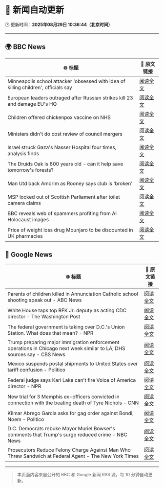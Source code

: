 # 🧠 新闻自动更新

🕒 更新时间：**2025年08月29日 10:36:44（北京时间）**

---

## 🌍 BBC News

| 🌐 标题 | 🔗 原文链接 |
|--------|-------------|
| Minneapolis school attacker 'obsessed with idea of killing children', officials say | [阅读全文](https://www.bbc.com/news/articles/c4g0lyny7ydo?at_medium=RSS&at_campaign=rss) |
| European leaders outraged after Russian strikes kill 23 and damage EU's HQ | [阅读全文](https://www.bbc.com/news/articles/cvg3y7m2gz0o?at_medium=RSS&at_campaign=rss) |
| Children offered chickenpox vaccine on NHS | [阅读全文](https://www.bbc.com/news/articles/c860n445vyxo?at_medium=RSS&at_campaign=rss) |
| Ministers didn't do cost review of council mergers | [阅读全文](https://www.bbc.com/news/articles/cj9wxnlnrxdo?at_medium=RSS&at_campaign=rss) |
| Israel struck Gaza's Nasser Hospital four times, analysis finds | [阅读全文](https://www.bbc.com/news/articles/cly6lxn1l4po?at_medium=RSS&at_campaign=rss) |
| The Druids Oak is 800 years old - can it help save tomorrow's forests? | [阅读全文](https://www.bbc.com/news/articles/cx2xz8r7egpo?at_medium=RSS&at_campaign=rss) |
| Man Utd back Amorim as Rooney says club is 'broken' | [阅读全文](https://www.bbc.com/sport/football/articles/c3v3470zl3lo?at_medium=RSS&at_campaign=rss) |
| MSP locked out of Scottish Parliament after toilet camera claims | [阅读全文](https://www.bbc.com/news/articles/c9wy40rxrvxo?at_medium=RSS&at_campaign=rss) |
| BBC reveals web of spammers profiting from AI Holocaust images | [阅读全文](https://www.bbc.com/news/articles/ckg4xjk1g1xo?at_medium=RSS&at_campaign=rss) |
| Price of weight loss drug Mounjaro to be discounted in UK pharmacies | [阅读全文](https://www.bbc.com/news/articles/cvg3ykg4jrro?at_medium=RSS&at_campaign=rss) |

## 📰 Google News

| 🌐 标题 | 🔗 原文链接 |
|--------|-------------|
| Parents of children killed in Annunciation Catholic school shooting speak out - ABC News | [阅读全文](https://news.google.com/rss/articles/CBMihwFBVV95cUxOT2s0anZ6ZkxibEFTdkZKejMxQjRQZld6UmlrZG9kTEdwU2F0VmVHUjl5TWtnMkxLVTZ6SUtzRThkUV84VEJXQ0NoRk52RUhIWHo0NlVyVV9YeExkSFc3LVRCQ0lzSFBScXY0V0lyY3dQRnQ5SHd1cmNpOUJ3M1pBeTluTTFTMHPSAYwBQVVfeXFMTjZpM2J3NHd0Tkk3YUhEV2xXUTd3bXVXcXNkZUJqdk5kZ2dMcXdVbXhJdmRRZG9Hb1A2azZySUcyWVlQemRvWE9Zd2FhRXVXeEhlVGd4YS1tMENQdnpJbUh4M1RESWUtUlZ0NGtsUXNFdWhzRnVsRGlYSDBObTVQMnhoTnlINlBzZEwybmg?oc=5) |
| White House taps top RFK Jr. deputy as acting CDC director - The Washington Post | [阅读全文](https://news.google.com/rss/articles/CBMigAFBVV95cUxPU3RlMUYzQzh6MzNTa0hPZnpRRVRudlJwZEE4RlZPV1JXOEVyUVVrVFVWZVJNN3VETmxBTnJ5WDBkcktCeFRFS2tHbHJHM3lVWkozUHlBQk1iaEdTQkc4am1fNmJIeXZxZjV5WTZ0eEhNYWRoczZWR2IzYWdzMjhyNw?oc=5) |
| The federal government is taking over D.C.'s Union Station. What does that mean? - NPR | [阅读全文](https://news.google.com/rss/articles/CBMihwFBVV95cUxNYXlCR3JZQmxGYy1DRTdtQTMyYlhJdWpsUTlQRVgtU0FHSXFveFd1bVc0eV9Rai10OWlDbkFiaXZmQ0JaeUFmX1VpN0tGel9EU2ktSDRWbEhmbU9rTWZTWkhHWUxBc2xDUUhIQUw4NV8yZnRBVUI2ZjJyaFRFU3NYREdDZklvNHM?oc=5) |
| Trump preparing major immigration enforcement operations in Chicago next week similar to LA, DHS sources say - CBS News | [阅读全文](https://news.google.com/rss/articles/CBMijgFBVV95cUxOcDRiNDJQNXhnZlllZ1NXMUpMaVk1TU1HS0F5ZHBPQXprZW1rOVFuMXVtOGF6ZmEzY0pJRVRNamJNNzYyUkZTMUc2cnNKbDRxWlpjeWl1NVFNLUc1WE44aDZhQ0tXRUNzT1hjZDdPYVZVTXp2dDFNN2tjSF9WM2VSVjQxRTFqMlNmb2swcG9B?oc=5) |
| Mexico suspends postal shipments to United States over tariff confusion - Politico | [阅读全文](https://news.google.com/rss/articles/CBMivgFBVV95cUxQRFhtVGNlWElaMVNhWVdYNnRqWTF0eUR1V21tWW9NYk9RS0x5a3MzdmttdXJYNDZQRXJwYTNfaVZkeEdERElwcGxrY0hjaVFlQUlzVGJuc3F2MVlaS0dCRHlCd0ViNVBOSTJMX2ZvVzNfdlR0dW5uVW1LV2Z3cWFmWU44LVhoUFBtczExRVlTTVd3ZDZEWFg5VVVNYm9aWGluMUJXemZ3cTluaVZGYmNKYmpLYTdYNk0xenJfSjlB?oc=5) |
| Federal judge says Kari Lake can't fire Voice of America director - NPR | [阅读全文](https://news.google.com/rss/articles/CBMingFBVV95cUxOc3pIdFotczFmRTNxaXk3c0ZFUExPM3hTRlhqTGdkVm4tVGNad3FkSE5EOUdKOGtkYXZzUWh0dy1YTDBWU3RMUkJERS1jZC1FRC1XNVY4d3BrR2xtSkt6cTk4ekJOODJrQUtzVzd5Nkl4aVhybHN2dGtyb1V6eTk1a0p6ZTZZYVJQcXl2VUp2aFVQbEhJbFdlVXc1alhYdw?oc=5) |
| New trial for 3 Memphis ex-officers convicted in connection with the beating death of Tyre Nichols - CNN | [阅读全文](https://news.google.com/rss/articles/CBMieEFVX3lxTE5fQjlKQnJvcHIxVGdyX2Q3b21PY0lORy1LaEJOaTdsWS1iMFVseXlRa3hnTHloTDNYaXpZTzRYLXlNanBDZnV3LWMyZ2FlNmJhb0MtMEhENm45azFNdFlTMkdxbFRjUDkwNGZIRktjbHFHWHVGX3FQSQ?oc=5) |
| Kilmar Abrego Garcia asks for gag order against Bondi, Noem - Politico | [阅读全文](https://news.google.com/rss/articles/CBMilgFBVV95cUxNTU9lX1FSZk44ZmQ4bDBwdFB4S05fTU1Lb3JiLXBGbHRJQzB2OElCRWdnUFVjQXNZeWx1MmpyQVlJN25VaExwWEZWbVVGb1VyUFBXSkN6dms3WXNLVW1CWHFuS1pxbndkQUU4Z2JLYzU2Vjc1N05rRWE1WFFCdjdhcVdPSHM3cHRuMndYc19WZThkMkR2SGc?oc=5) |
| D.C. Democrats rebuke Mayor Muriel Bowser's comments that Trump's surge reduced crime - NBC News | [阅读全文](https://news.google.com/rss/articles/CBMi0AFBVV95cUxNYlhkZGlkUDJDcnVCcEllSTFZTjVCRWtnZjU5d2FtTjFyTFF3UnhqVEZ5WnVDZ3RUdk9tTC1COFd3eXhDVEd3SmdFTnpYNnFlbGQxcDc0Y25XUWZKanZLZmZQcmxnZnZOdTJhMFlZVXhmSW8tY0FKbnk2M1EzZTltaGV6cXVoM1k4eVl3YWR2Sm9rRUg3UjlVWjljenNJSmtuTHZqZno4cFNXeU5uc1dLR19hSk81cDR0d1ZFb2tWa0pMQ2FuU045YlR6U2hzVDd50gFWQVVfeXFMUHFCUkNfRzZPWU1GdmlSUEZuakZhYi1wdzRVNHAxRDMycnI3ZHRidVhxRTAwb2tIanY5Z3Fsb2oweGY3OXNwbVRHb3dDZ0V0YV9OX0k5Q0E?oc=5) |
| Prosecutors Reduce Felony Charge Against Man Who Threw Sandwich at Federal Agent - The New York Times | [阅读全文](https://news.google.com/rss/articles/CBMijgFBVV95cUxPdE1rWTRQaDA2bi1UOFBUTHQzSVcwbzlHM0Z6cFVKdldmbUNlNjFLUTNyazJrX1JuUUJRLVhNUlRxVFVmMWFwNGJNT3AtSXJVT0N0djhWOWFtcWRRMEhLLXEtVnVHTnR6bGpmdUlNaEpiWEhZRWJYeUdlY0tlTTg1RFJiT0NrTDFqeXp2SE9B?oc=5) |

---
> 本页面内容来自公开的 BBC 和 Google 新闻 RSS 源，每 10 分钟自动更新。